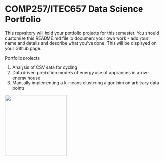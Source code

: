 COMP257/ITEC657 Data Science Portfolio 
===

This repository will hold your portfolio projects for this semester. You should customise this README.md file
to document your own work - add your name and details and describe what you've done.  This will be displayed
on your Github page.

Portfolio projects

1. Analysis of CSV data for cycling 
2. Data driven prediction models of energy use of appliances in a low-energy house
3. Manually implementing a k-means clustering algorithim on arbitrary data points
<img src ="portfolio-2019-master\CommitHistory\portfolio1 history.JPG" style="width:200px;height:200px;">
